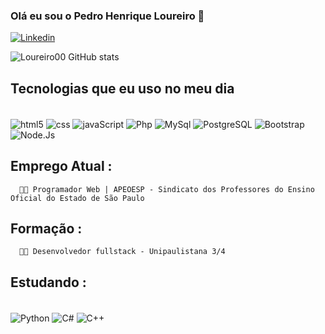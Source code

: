 


### Olá eu sou o Pedro Henrique Loureiro 👋
[![Linkedin](https://img.shields.io/badge/LinkedIn-0077B5?style=for-the-badge&logo=linkedin&logoColor=white)](https://www.linkedin.com/in/pedro-henrique-loureiro-2a2a501a7/)


![Loureiro00 GitHub stats](https://github-readme-stats.vercel.app/api?username=Loureiro00&show_icons=true&theme=dracula)

## Tecnologias que eu uso no meu dia
<div style=" display: inline_block"><br/>
    <img align= "center" alt="html5" src="https://img.shields.io/badge/HTML5-E34F26?style=for-the-badge&logo=html5&logoColor=white "/>
     <img align= "center" alt="css" src="https://img.shields.io/badge/CSS3-1572B6?style=for-the-badge&logo=css3&logoColor=white"/>
     <img align= "center" alt="javaScript" src="https://img.shields.io/badge/JavaScript-323330?style=for-the-badge&logo=javascript&logoColor=F7DF1E"/>
     <img align= "center" alt="Php" src="https://img.shields.io/badge/PHP-777BB4?style=for-the-badge&logo=php&logoColor=white"/>
     <img align= "center" alt="MySql" src="https://img.shields.io/badge/MySQL-00000F?style=for-the-badge&logo=mysql&logoColor=whitee"/>
     <img align= "center" alt="PostgreSQL" src="https://img.shields.io/badge/PostgreSQL-316192?style=for-the-badge&logo=postgresql&logoColor=white"/>
     <img align= "center" alt="Bootstrap" src="https://img.shields.io/badge/Bootstrap-563D7C?style=for-the-badge&logo=bootstrap&logoColor=white"/>
      <img align= "center" alt="Node.Js" src="https://img.shields.io/badge/Node.js-43853D?style=for-the-badge&logo=node.js&logoColor=white"/>
      </div>


## Emprego Atual : 
      👨‍💻 Programador Web | APEOESP - Sindicato dos Professores do Ensino Oficial do Estado de São Paulo
      
## Formação :       
      👨‍🎓 Desenvolvedor fullstack - Unipaulistana 3/4


## Estudando : 
<div style=" display: inline_block"><br/>
    <img align= "center" alt="Python" src="https://img.shields.io/badge/Python-3776AB?style=for-the-badge&logo=python&logoColor=white "/>
    <img align= "center" alt="C#" src="https://img.shields.io/badge/C%23-239120?style=for-the-badge&logo=c-sharp&logoColor=white "/>
    <img align= "center" alt="C++" src="https://img.shields.io/badge/C%2B%2B-00599C?style=for-the-badge&logo=c%2B%2B&logoColor=white "/>


